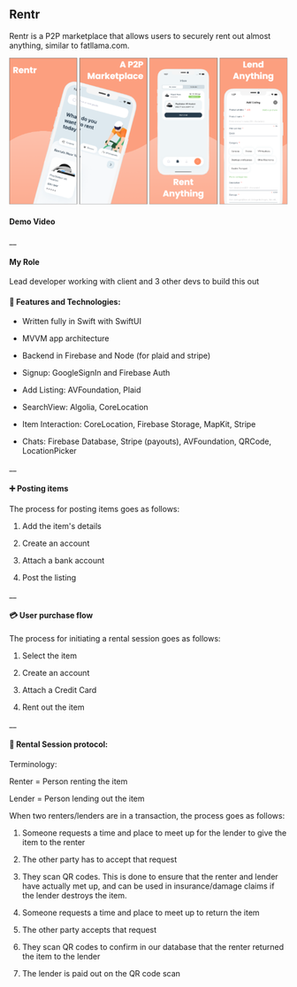 
## Rentr 
Rentr is a P2P marketplace that allows users to securely rent out almost anything, similar to fatllama.com.

![](https://raw.githubusercontent.com/bot-developer3/iOS-Developer-Portfolio/main/banner.PNG)

#### Demo Video


__
#### My Role
Lead developer working with client and 3 other devs to build
this out

#### 🔨 Features and Technologies:
- Written fully in Swift with SwiftUI
- MVVM app architecture
- Backend in Firebase and Node (for plaid and stripe)

- Signup: GoogleSignIn and Firebase Auth
- Add Listing: AVFoundation, Plaid 
- SearchView: Algolia, CoreLocation
- Item Interaction: CoreLocation, Firebase Storage, MapKit, Stripe
- Chats: Firebase Database, Stripe (payouts), AVFoundation, QRCode, LocationPicker




__

#### ➕ Posting items


The process for posting items goes as follows:

1. Add the item's details

2. Create an account

3. Attach a bank account

4. Post the listing

__

#### 💳 User purchase flow


The process for initiating a rental session goes as follows:

1. Select the item

2. Create an account

3. Attach a Credit Card

4. Rent out the item

__

#### 🤝 Rental Session protocol:


Terminology: 

Renter = Person renting the item

Lender = Person lending out the item

When two renters/lenders are in a transaction, the process goes as follows:

1. Someone requests a time and place to meet up for the lender to give the item to the renter

2. The other party has to accept that request

3. They scan QR codes. This is done to ensure that the renter and lender have actually met up, and can be used in insurance/damage claims if the lender destroys the item.

4. Someone requests a time and place to meet up to return the item 

5. The other party accepts that request

6. They scan QR codes to confirm in our database that the renter returned the item to the lender

7. The lender is paid out on the QR code scan


